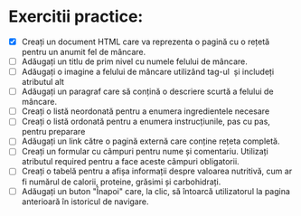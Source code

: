 # Exercitii practice:
- [x] Creați un document HTML care va reprezenta o pagină cu o rețetă pentru un anumit fel de mâncare.
- [ ] Adăugați un titlu de prim nivel cu numele felului de mâncare.
- [ ] Adăugați o imagine a felului de mâncare utilizând tag-ul <img> și includeți atributul alt 
- [ ] Adăugați un paragraf care să conțină o descriere scurtă a felului de mâncare. 
- [ ] Creați o listă neordonată pentru a enumera ingredientele necesare
- [ ] Creați o listă ordonată pentru a enumera instrucțiunile, pas cu pas, pentru preparare
- [ ] Adăugați un link către o pagină externă care conține rețeta completă.
- [ ] Creați un formular cu câmpuri pentru nume și comentariu. Utilizați atributul required pentru a face aceste câmpuri obligatorii. 
- [ ] Creați o tabelă pentru a afișa informații despre valoarea nutritivă, cum ar fi numărul de calorii, proteine, grăsimi și carbohidrați.
- [ ] Adăugați un buton &quot;Înapoi&quot; care, la clic, să întoarcă utilizatorul la pagina anterioară în istoricul de navigare.